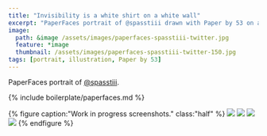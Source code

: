 ```yaml
---
title: "Invisibility is a white shirt on a white wall"
excerpt: "PaperFaces portrait of @spasstiii drawn with Paper by 53 on an iPad."
image: 
  path: &image /assets/images/paperfaces-spasstiii-twitter.jpg 
  feature: *image
  thumbnail: /assets/images/paperfaces-spasstiii-twitter-150.jpg
tags: [portrait, illustration, Paper by 53]
---
```


PaperFaces portrait of [@spasstiii](http://twitter.com/spasstiii).

{% include boilerplate/paperfaces.md %}

{% figure caption:"Work in progress screenshots." class:"half" %}
[![](/assets/images/paperfaces-spasstiii-process-1-600.jpg)](/assets/images/paperfaces-spasstiii-process-1-lg.jpg)
[![](/assets/images/paperfaces-spasstiii-process-2-600.jpg)](/assets/images/paperfaces-spasstiii-process-2-lg.jpg)
[![](/assets/images/paperfaces-spasstiii-process-3-600.jpg)](/assets/images/paperfaces-spasstiii-process-3-lg.jpg)
[![](/assets/images/paperfaces-spasstiii-process-4-600.jpg)](/assets/images/paperfaces-spasstiii-process-4-lg.jpg)
{% endfigure %}
